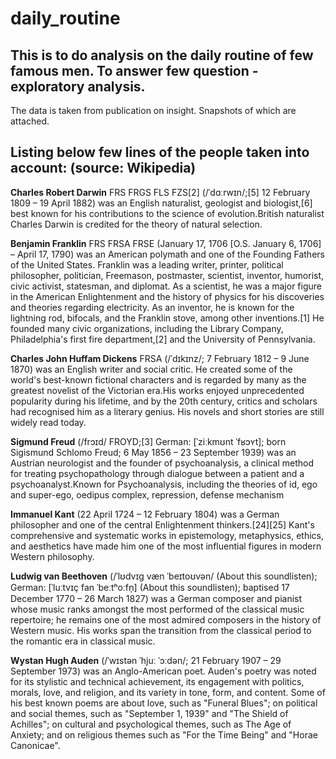 # daily_routine

## This is to do analysis on the daily routine of few famous men. To answer few question - exploratory analysis.

The data is taken from publication on insight. Snapshots of which are attached.

## Listing below few lines of the people taken into account:  (source: Wikipedia)

<strong>Charles Robert Darwin</strong> FRS FRGS FLS FZS[2] (/ˈdɑːrwɪn/;[5] 12 February 1809 – 19 April 1882) was an English naturalist, geologist and biologist,[6] best known for his contributions to the science of evolution.British naturalist Charles Darwin is credited for the theory of natural selection.

<strong>Benjamin Franklin</strong> FRS FRSA FRSE (January 17, 1706 [O.S. January 6, 1706] – April 17, 1790) was an American polymath and one of the Founding Fathers of the United States. Franklin was a leading writer, printer, political philosopher, politician, Freemason, postmaster, scientist, inventor, humorist, civic activist, statesman, and diplomat. As a scientist, he was a major figure in the American Enlightenment and the history of physics for his discoveries and theories regarding electricity. As an inventor, he is known for the lightning rod, bifocals, and the Franklin stove, among other inventions.[1] He founded many civic organizations, including the Library Company, Philadelphia's first fire department,[2] and the University of Pennsylvania.

<strong>Charles John Huffam Dickens</strong> FRSA (/ˈdɪkɪnz/; 7 February 1812 – 9 June 1870) was an English writer and social critic. He created some of the world's best-known fictional characters and is regarded by many as the greatest novelist of the Victorian era.His works enjoyed unprecedented popularity during his lifetime, and by the 20th century, critics and scholars had recognised him as a literary genius. His novels and short stories are still widely read today.

<strong>Sigmund Freud</strong> (/frɔɪd/ FROYD;[3] German: [ˈziːkmʊnt ˈfʁɔʏt]; born Sigismund Schlomo Freud; 6 May 1856 – 23 September 1939) was an Austrian neurologist and the founder of psychoanalysis, a clinical method for treating psychopathology through dialogue between a patient and a psychoanalyst.Known for	Psychoanalysis, including the theories of id, ego and super-ego, oedipus complex, repression, defense mechanism

<strong>Immanuel Kant</strong> (22 April 1724 – 12 February 1804) was a German philosopher and one of the central Enlightenment thinkers.[24][25] Kant's comprehensive and systematic works in epistemology, metaphysics, ethics, and aesthetics have made him one of the most influential figures in modern Western philosophy.

<strong>Ludwig van Beethoven</strong> (/ˈlʊdvɪɡ væn ˈbeɪtoʊvən/ (About this soundlisten); German: [ˈluːtvɪç fan ˈbeːtʰoːfn̩] (About this soundlisten); baptised 17 December 1770 – 26 March 1827) was a German composer and pianist whose music ranks amongst the most performed of the classical music repertoire; he remains one of the most admired composers in the history of Western music. His works span the transition from the classical period to the romantic era in classical music.


<strong>Wystan Hugh Auden</strong> (/ˈwɪstən ˈhjuː ˈɔːdən/; 21 February 1907 – 29 September 1973) was an Anglo-American poet. Auden's poetry was noted for its stylistic and technical achievement, its engagement with politics, morals, love, and religion, and its variety in tone, form, and content. Some of his best known poems are about love, such as "Funeral Blues"; on political and social themes, such as "September 1, 1939" and "The Shield of Achilles"; on cultural and psychological themes, such as The Age of Anxiety; and on religious themes such as "For the Time Being" and "Horae Canonicae".

